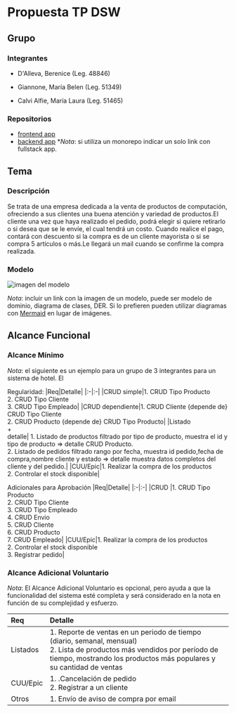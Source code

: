 # Propuesta TP DSW

## Grupo
### Integrantes
* D'Alleva, Berenice (Leg. 48846)

* Giannone, María Belen (Leg. 51349)

* Calvi Alfie, María Laura (Leg. 51465)

### Repositorios
* [frontend app](http://hyperlinkToGihubOrGitlab)
* [backend app](https://github.com/Bere167/DSW-backend)
**Nota*: si utiliza un monorepo indicar un solo link con fullstack app.

## Tema
### Descripción

Se trata de una empresa dedicada a la venta de productos de computación, ofreciendo a sus clientes una buena atención y variedad de productos.El cliente una vez que haya realizado el pedido, podrá elegir si quiere retirarlo o si desea que se le envíe, el cual tendrá un costo. Cuando realice el pago, contará con descuento si la compra es de un cliente mayorista o si se compra 5 artículos o más.Le llegará un mail cuando se confirme la compra realizada.

### Modelo
![imagen del modelo]()

*Nota*: incluir un link con la imagen de un modelo, puede ser modelo de dominio, diagrama de clases, DER. Si lo prefieren pueden utilizar diagramas con [Mermaid](https://mermaid.js.org) en lugar de imágenes.

## Alcance Funcional 

### Alcance Mínimo

*Nota*: el siguiente es un ejemplo para un grupo de 3 integrantes para un sistema de hotel. El 

Regularidad:
|Req|Detalle|
|:-|:-|
|CRUD simple|1. CRUD Tipo Producto<br>2. CRUD Tipo Cliente<br>3. CRUD Tipo Empleado|
|CRUD dependiente|1. CRUD Cliente {depende de} CRUD Tipo Cliente<br>2. CRUD Producto {depende de} CRUD Tipo Producto|
|Listado<br>+<br>detalle| 1. Listado de productos filtrado por tipo de producto, muestra el id y tipo de producto => detalle CRUD Producto.<br> 2. Listado de pedidos filtrado rango por fecha, muestra id pedido,fecha de compra,nombre cliente y estado => detalle muestra datos completos del cliente y del pedido.|
|CUU/Epic|1. Realizar la compra de los productos<br>2. Controlar el stock disponible|


Adicionales para Aprobación
|Req|Detalle|
|:-|:-|
|CRUD |1. CRUD Tipo Producto<br>2. CRUD Tipo Cliente<br>3. CRUD Tipo Empleado<br>4. CRUD Envio<br>5. CRUD Cliente<br>6. CRUD Producto<br>7. CRUD Empleado|
|CUU/Epic|1. Realizar la compra de los productos<br>2. Controlar el stock disponible<br>3. Registrar pedido|


### Alcance Adicional Voluntario

*Nota*: El Alcance Adicional Voluntario es opcional, pero ayuda a que la funcionalidad del sistema esté completa y será considerado en la nota en función de su complejidad y esfuerzo.

|Req|Detalle|
|:-|:-|
|Listados |1. Reporte de ventas en un periodo de tiempo (diario, semanal, mensual) <br>2. Lista de productos más vendidos por período de tiempo, mostrando los productos más populares y su cantidad de ventas|
|CUU/Epic|1. .Cancelación de pedido<br>2. Registrar a un cliente|
|Otros|1. Envío de aviso de compra por email|

